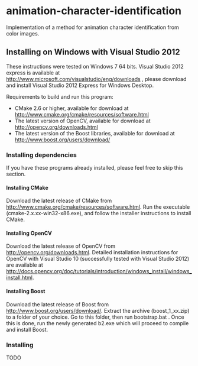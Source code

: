 animation-character-identification
==================================

Implementation of a method for animation character identification from color images.

Installing on Windows with Visual Studio 2012
---------------------------------------------

These instructions were tested on Windows 7 64 bits. Visual Studio 2012 express is available at 
http://www.microsoft.com/visualstudio/eng/downloads , please download and install Visual Studio 2012 Express 
for Windows Desktop.

Requirements to build and run this program:
- CMake 2.6 or higher, available for download at http://www.cmake.org/cmake/resources/software.html
- The latest version of OpenCV, available for download at http://opencv.org/downloads.html
- The latest version of the Boost libraries, available for download at http://www.boost.org/users/download/

### Installing dependencies

If you have these programs already installed, please feel free to skip this section.

#### Installing CMake
Download the latest release of CMake from http://www.cmake.org/cmake/resources/software.html. 
Run the executable (cmake-2.x.xx-win32-x86.exe), and follow the installer instructions to install CMake.

#### Installing OpenCV
Download the latest release of OpenCV from http://opencv.org/downloads.html.
Detailed installation instructions for OpenCV with Visual Studio 10 (successfully tested with Visual Studio 2012) are
available at http://docs.opencv.org/doc/tutorials/introduction/windows_install/windows_install.html.

#### Installing Boost
Download the latest release of Boost from http://www.boost.org/users/download/. Extract the archive (boost_1_xx.zip)
to a folder of your choice. Go to this folder, then run bootstrap.bat . Once this is done, run the newly generated
b2.exe which will proceed to compile and install Boost.

### Installing
TODO
